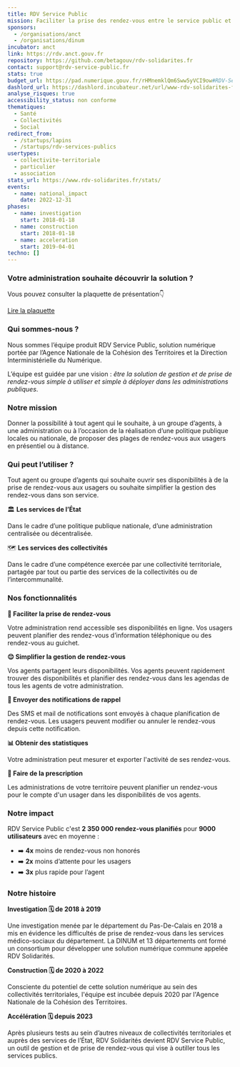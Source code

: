```yaml
---
title: RDV Service Public
mission: Faciliter la prise des rendez-vous entre le service public et les usagers
sponsors:
  - /organisations/anct
  - /organisations/dinum
incubator: anct
link: https://rdv.anct.gouv.fr
repository: https://github.com/betagouv/rdv-solidarites.fr
contact: support@rdv-service-public.fr
stats: true
budget_url: https://pad.numerique.gouv.fr/rHMnemklQm6Sww5yVCI9ow#RDV-Services-Publics
dashlord_url: https://dashlord.incubateur.net/url/www-rdv-solidarites-fr/
analyse_risques: true
accessibility_status: non conforme
thematiques:
  - Santé
  - Collectivités
  - Social
redirect_from:
  - /startups/lapins
  - /startups/rdv-services-publics
usertypes:
  - collectivite-territoriale
  - particulier
  - association
stats_url: https://www.rdv-solidarites.fr/stats/
events:
  - name: national_impact
    date: 2022-12-31
phases:
  - name: investigation
    start: 2018-01-18
  - name: construction
    start: 2018-01-18
  - name: acceleration
    start: 2019-04-01
techno: []
---
```

<div class="fr-callout fr-fi-information-line">
    <h3 class="fr-callout__title">
        Votre administration souhaite découvrir la solution ? 
    </h3>
<div class="fr-callout__text">
<p>
    Vous pouvez consulter la plaquette de présentation👇
</p>
</div>

<a target="_blank" href="https://www.canva.com/design/DAF7cZT3uYc/XO4Gau3d_6OXE1Ip883U0w/view?utm_content=DAF7cZT3uYc&utm_campaign=designshare&utm_medium=link&utm_source=editor">Lire la plaquette</a>

</div>

### Qui sommes-nous ?

Nous sommes l’équipe produit RDV Service Public, solution numérique portée par l’Agence Nationale de la Cohésion des Territoires et la Direction Interministérielle du Numérique.

L’équipe est guidée par une vision : *être la solution de gestion et de prise de rendez-vous simple à utiliser et simple à déployer dans les administrations publiques*.

### Notre mission

Donner la possibilité à tout agent qui le souhaite, à un groupe d’agents, à une administration ou à l’occasion de la réalisation d’une politique publique locales ou nationale, de proposer des plages de rendez-vous aux usagers en présentiel ou à distance.

### Qui peut l’utiliser ?

Tout agent ou groupe d’agents qui souhaite ouvrir ses disponibilités à de la prise de rendez-vous aux usagers ou souhaite simplifier la gestion des rendez-vous dans son service. 

🏛️ **Les services de l’État**

Dans le cadre d’une politique publique nationale, d’une administration centralisée ou décentralisée. 

🗺️ **Les services des collectivités**

Dans le cadre d’une compétence exercée par une collectivité territoriale, partagée par tout ou partie des services de la collectivités ou de l’intercommunalité.

### Nos fonctionnalités

**👐 Faciliter la prise de rendez-vous**

Votre administration rend accessible ses disponibilités en ligne. Vos usagers peuvent planifier des rendez-vous d’information téléphonique ou des rendez-vous au guichet.

**😌 Simplifier la gestion de rendez-vous**

Vos agents partagent leurs disponibilités. Vos agents peuvent rapidement trouver des disponibilités et planifier des rendez-vous dans les agendas de tous les agents de votre administration. 

**📱 Envoyer des notifications de rappel**

Des SMS et mail de notifications sont envoyés à chaque planification de rendez-vous. Les usagers peuvent modifier ou annuler le rendez-vous depuis cette notification.

**📊 Obtenir des statistiques**

Votre administration peut mesurer et exporter l'activité de ses rendez-vous.

**🔗 Faire de la prescription**

Les administrations de votre territoire peuvent planifier un rendez-vous pour le compte d'un usager dans les disponibilités de vos agents. 

### Notre impact

RDV Service Public c'est **2 350 000 rendez-vous planifiés** pour **9000 utilisateurs** avec en moyenne :

* ➡️ **4x** moins de rendez-vous non honorés
* ➡️ **2x** moins d’attente pour les usagers
* ➡️ **3x** plus rapide pour l’agent

### Notre histoire

**Investigation 🗓️ de 2018 à 2019**

Une investigation menée par le département du Pas-De-Calais en 2018 a mis en évidence les difficultés de prise de rendez-vous dans les services médico-sociaux du département. La DINUM et 13 départements ont formé un consortium pour développer une solution numérique commune appelée RDV Solidarités.

**Construction 🗓️ de 2020 à 2022**

Consciente du potentiel de cette solution numérique au sein des collectivités territoriales, l'équipe est incubée depuis 2020 par l'Agence Nationale de la Cohésion des Territoires. 

**Accélération 🗓️ depuis 2023**

Après plusieurs tests au sein d’autres niveaux de collectivités territoriales et auprès des services de l’État, RDV Solidarités devient RDV Service Public, un outil de gestion et de prise de rendez-vous qui vise à outiller tous les services publics.